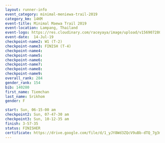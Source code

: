 ```yaml
---
layout: runner-info 
event_category: minimal-meniewa-trail-2019 
category_km: 14KM 
event-title: Minimal Maewa Trail 2019 
event-location: Lampang, Thailand 
event-logo: https://res.cloudinary.com/raceyaya/image/upload/v1569072805/logo/minimal-trail_ktnvsp.jpg 
event-date:  14-Jul-19 
checkpoint-name2: W1 (T-2) 
checkpoint-name3: FINISH (T-4) 
checkpoint-name4: 
checkpoint-name5: 
checkpoint-name6: 
checkpoint-name7: 
checkpoint-name8: 
checkpoint-name9: 
overall_rank: 284
gender_rank: 154
bib: 140280
first_name: Tiemchan
last_name: Srikhom
gender: F

start: Sun, 06-15-00 am
checkpoint2: Sun, 07-47-30 am
checkpoint3: Sun, 10-12-35 am
finish: 3-57-35
status: FINISHER
certificate: https://drive.google.com/file/d/1_yJY8Wd3ZQcV9uBb-dTQ_7g3mZNoL2vO/view?usp=sharing
---
```

